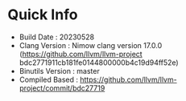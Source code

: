 # Quick Info
* Build Date : 20230528
* Clang Version : Nimow clang version 17.0.0 (https://github.com/llvm/llvm-project bdc2771911cb181fe0144800000b4c19d94ff52e)
* Binutils Version : master
* Compiled Based : https://github.com/llvm/llvm-project/commit/bdc27719

